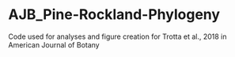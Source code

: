 # AJB_Pine-Rockland-Phylogeny
Code used for analyses and figure creation for Trotta et al., 2018 in American Journal of Botany
